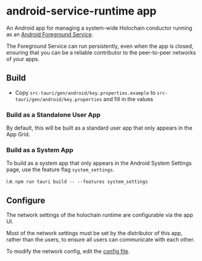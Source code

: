 # android-service-runtime app

An Android app for managing a system-wide Holochain conductor running as an [Android Foreground Service](https://developer.android.com/develop/background-work/services/fgs).

The Foreground Service can run persistently, even when the app is closed, ensuring that you can be a reliable contributor to the peer-to-peer networks of your apps.

## Build

- Copy `src-tauri/gen/android/key.properties.example` to `src-tauri/gen/android/key.properties` and fill in the values

### Build as a Standalone User App

By default, this will be built as a standard user app that only appears in the App Grid. 

### Build as a System App

To build as a system app that only appears in the Android System Settings page, use the feature flag `system_settings`.

i.e. `npm run tauri build -- --features system_settings`

## Configure

The network settings of the holochain runtime are configurable via the app UI.

Most of the network settings must be set by the distributor of this app, rather than the users, to ensure all users can communicate with each other.

To modify the network config, edit the [config file](./config).
